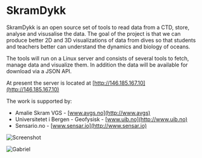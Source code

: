 # SkramDykk 

SkramDykk is an open source set of tools to read data from a CTD, store, analyse and visusalise the data.
The goal of the project is that we can produce better 2D and 3D visualizations of 
data from dives so that students and teachers better can understand the dynamics and biology of oceans. 

The tools will run on a Linux server and consists of several tools to 
fetch, manage data and visualize them. In addition the data will be available for download via a JSON API. 

At present the server is located at [http://146.185.167.10](http://146.185.167.10)

The work is supported by:

* Amalie Skram VGS - [www.avgs.no](http://www.avgs)
* Universitetet i Bergen - Geofysisk - [www.uib.no](http://www.uib.no)
* Sensario.no - [www.sensar.io](http://www.sensar.io)


![Screenshot](https://github.com/njberland/SkramDykk/blob/master/screenshots/Screenshot%20temperature.png "Screenshot")

![Gabriel](https://github.com/njberland/SkramDykk/blob/master/screenshots/gabriel.JPG "Gabriel")



